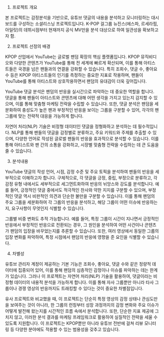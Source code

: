

1. 프로젝트 개요

본 프로젝트는 감정분석을 기반으로, 유튜브 댓글의 내용을 분석하고 모니터링하는 대시보드를 구성하는 소셜리스닝 프로젝트입니다. K-POP 걸그룹 뉴진스(에스파, 르세라핌, 아일릿)의 데뷔시점부터 현재까지 공식 MV만을 분석 대상으로 하여 일관성을 확보하고자 함.
 

2. 프로젝트 선정의 배경

KPOP 산업에서 YouTube는 글로벌 팬덤 확장의 핵심 플랫폼입니다. KPOP 뮤직비디오와 다양한 콘텐츠가 YouTube를 통해 전 세계에 빠르게 확산되며, 이를 통해 아티스트들은 국경을 넘은 팬들과의 연결을 강화할 수 있습니다. 특히 조회수, 댓글 수, 좋아요 수 등은 KPOP 아티스트들의 인기를 측정하는 중요한 지표로 작용하며, 팬들이 YouTube를 통해 아티스트와 상호작용하면서 팬덤의 유대감이 더욱 깊어집니다.

YouTube 댓글 분석은 팬덤의 반응을 실시간으로 파악하는 데 중요한 역할을 합니다. 댓글을 통해 팬들이 아티스트와 콘텐츠에 대해 어떤 생각을 가지고 있는지 감지할 수 있으며, 이를 통해 맞춤형 마케팅 전략을 수립할 수 있습니다. 또한, 댓글 분석은 팬덤을 세분화하여 충성도가 높은 팬과 부정적인 반응을 보이는 그룹을 구분할 수 있어, 각각의 팬 그룹에 맞는 전략적 대응을 가능하게 합니다.

자연어 처리(NLP) 기술은 비정형 데이터인 댓글을 정형화하고 분석하는 데 필수적입니다. NLP를 통해 팬들의 댓글을 감정별로 분류하고, 주요 키워드와 주제를 추출할 수 있으며, 다양한 언어로 작성된 글로벌 팬들의 반응을 효과적으로 분석할 수 있습니다. 이를 통해 아티스트와 팬 간의 소통을 강화하고, 시장별 맞춤형 전략을 수립하는 데 큰 도움을 줄 수 있습니다.


3. 분석내용

YouTube 댓글의 작성 언어, 시점, 감정 수준 및 주요 토픽을 분석하여 팬들의 반응을 세부적으로 이해하고자 합니다. 구체적으로, 각 댓글을 긍정, 중립, 부정으로 분류하고, 각 감정 유형 내에서도 세부적으로 세그먼트화하여 반응의 뉘앙스와 강도를 분석합니다. 예를 들어, 긍정적인 댓글 중에서도 적극적인 찬사와 약한 지지를 구분할 수 있으며, 부정적인 댓글 역시 비판적인 의견과 단순한 불만을 구분할 수 있습니다. 이를 통해 팬덤의 주요 그룹을 세분화하여 각 그룹의 반응을 분석하고, 해당 그룹이 어떤 이슈에 반응하는지, 요구사항이 무엇인지 식별할 수 있습니다.

그룹별 비중 변화도 추적 가능합니다. 예를 들어, 특정 그룹이 시간이 지나면서 긍정적인 반응에서 부정적인 반응으로 전환되는 경우, 그 원인을 분석하여 어떤 사건이나 콘텐츠가 팬덤의 입장을 바꾸었는지를 추론할 수 있습니다. 또한, 여러 영상에서 동일한 그룹의 입장 변화를 파악하여, 특정 시점에서 팬덤의 반응에 영향을 준 요인을 식별할 수 있습니다.


4. 차별성

유튜브 관리자 계정이 제공하는 기본 기능은 조회수, 좋아요, 댓글 수와 같은 정량적 데이터에 집중되어 있어, 이를 통해 팬덤의 심층적인 감정이나 이슈를 파악하는 데는 한계가 있습니다. 그러나 이 프로젝트는 자연어 처리(NLP) 기술을 활용하여, 댓글이라는 비정형 데이터의 내용적 분석을 가능하게 합니다. 이를 통해 자사 그룹뿐만 아니라 타사 그룹이나 경쟁 영상의 반응까지도 트래킹할 수 있다는 것이 중요한 차별점입니다.

유사 프로젝트와 비교했을 때, 이 프로젝트는 단순히 특정 영상의 감정 상태나 관심도만을 보여주는 것이 아니라, 한 그룹의 런칭부터 성장 과정까지의 감정 변화와 주요 이슈가 어떻게 발전해 왔는지를 시간적인 흐름 속에서 분석합니다. 또한, 단순한 지표 제공에 그치지 않고, 이러한 분석 결과를 마케팅 프레임워크로 활용하여 실질적인 전략을 세울 수 있도록 지원합니다. 이 프로젝트는 KPOP뿐만 아니라 유튜브 전반에 걸쳐 리뷰 모니터링 등 다양한 분야에도 적용할 수 있는 범용성을 갖추고 있습니다.
